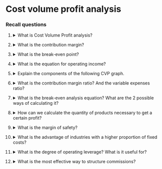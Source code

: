 # Cost volume profit analysis

### Recall questions

1. <details markdown=1><summary markdown="span"> What is Cost Volume Profit analysis? </summary>

    \
    The goal of CVP analysis is to ==study how much the final profit depends on the amount of products created==.
   

</details>


2. <details markdown=1><summary markdown="span"> What is the contribution margin? </summary>

    \
    Contribution margin is the ==amount remaining after the variable expenses are deducted==. Note that it can also be expressed for each unit. \
    ![](./static/ETM/cvp1.png)
   
</details>

3. <details markdown=1><summary markdown="span"> What is the break-even point? </summary>

    \
    It is the ==point at which the contribution margin minus fixed expenses equals to zero==.

</details>

4. <details markdown=1><summary markdown="span"> What is the equation for operating income? </summary>

    \
    Profit = (Prod. cost $\times$ Qty - Var. Exp $\times$ Qty) - Fixed Exp.
   
</details>

5. <details markdown=1><summary markdown="span"> Explain the components of the following CVP graph.</summary>

    \
    ![](./static/ETM/cvp2.png)

</details>

6. <details markdown=1><summary markdown="span"> What is the contribution margin ratio? And the variable expenses ratio? </summary>

    \
    ==CM ratio = $\frac{CM}{Sales}$== \
    This quantity expresses how much the contribution margin changes w.r.t to sales.
    ==VE ratio = $\frac{VE}{Sales}==$ 

</details>

7. <details markdown=1><summary markdown="span"> What is the break-even analysis equation? What are the 2 possible ways of calculating it?</summary>

    \
    It can be found by ==equating the op. income to 0== or, alternatevely, it can be calculated as the ==ratio $\frac{Fixed Exp.}{CM ratio}$
   
</details>

8. <details markdown=1><summary markdown="span"> How can we calculate the quantity of products necessary to get a certain profit?</summary>

    \
    Again, the equation shown before can be used. Otherwise, use the formula $\frac{Targ. Profit + Fix. Expenses}{CM per unit}$


</details>

9. <details markdown=1><summary markdown="span"> What is the margin of safety? </summary>

    \
    The margin of safety is equal to ==$TOT. SALES - BREAK. EVEN SALES$==. It is useful to know by which amount the sales can drop before incurring in a loss. \
    Note that ==it must be computed w.r.t. to the units to sell to break even.==

</details>

10. <details markdown=1><summary markdown="span"> What is the advantage of industries with a higher proportion of fixed costs? </summary>

    \
    Since the cost is fixed, the ==total gain is going to be higher when the sales are higher (w.r.t. to other industries with a lower fixed costs proportion), but also lower when sales are not as high==.
   

</details>

11. <details markdown=1><summary markdown="span"> What is the degree of operating leverage? What is it useful for? </summary>

    \
    Is the ==measure of how sensitive net operating income is to percentage changes in sales==. It is computed as $\frac{CM}{Net operating income}$. \
    For instance, a 10% increase in sales with a 5% deg. means a 50% increase in sales!

</details>

12. <details markdown=1><summary markdown="span"> What is the most effective way to structure commissions? </summary>

    \
    Instead of calculating the commissions on the sales price, it is a good idea to ==compute it w.r.t. to the contribution margin==. \
    E.g. one item might have a higher price but a lower CM than another product, but the seller would focus on the first as a way to maximise his salary.

</details>
